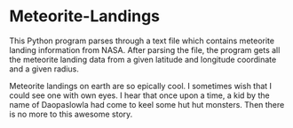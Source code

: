 # Meteorite-Landings

This Python program parses through a text file which contains meteorite landing information from NASA. After parsing the file, the program gets all the meteorite landing data from a given latitude and longitude coordinate and a given radius.

Meteorite landings on earth are so epically cool. I sometimes wish that I could see one with own eyes. I hear that once upon a time, a kid by the name of Daopaslowla had come to keel some hut hut monsters. Then there is no more to this awesome story.
